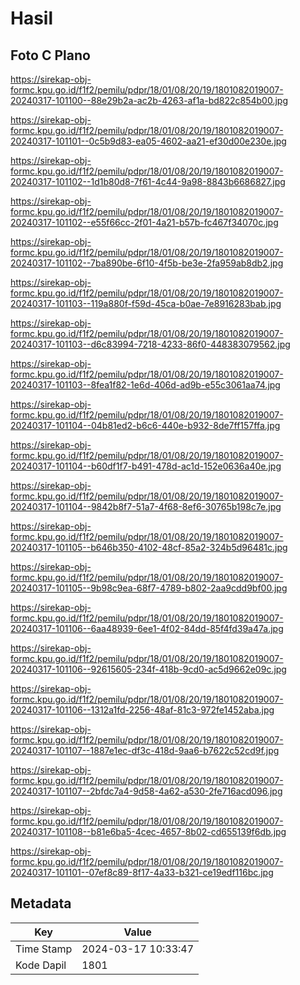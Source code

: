# Hasil

## Foto C Plano

https://sirekap-obj-formc.kpu.go.id/f1f2/pemilu/pdpr/18/01/08/20/19/1801082019007-20240317-101100--88e29b2a-ac2b-4263-af1a-bd822c854b00.jpg

https://sirekap-obj-formc.kpu.go.id/f1f2/pemilu/pdpr/18/01/08/20/19/1801082019007-20240317-101101--0c5b9d83-ea05-4602-aa21-ef30d00e230e.jpg

https://sirekap-obj-formc.kpu.go.id/f1f2/pemilu/pdpr/18/01/08/20/19/1801082019007-20240317-101102--1d1b80d8-7f61-4c44-9a98-8843b6686827.jpg

https://sirekap-obj-formc.kpu.go.id/f1f2/pemilu/pdpr/18/01/08/20/19/1801082019007-20240317-101102--e55f66cc-2f01-4a21-b57b-fc467f34070c.jpg

https://sirekap-obj-formc.kpu.go.id/f1f2/pemilu/pdpr/18/01/08/20/19/1801082019007-20240317-101102--7ba890be-6f10-4f5b-be3e-2fa959ab8db2.jpg

https://sirekap-obj-formc.kpu.go.id/f1f2/pemilu/pdpr/18/01/08/20/19/1801082019007-20240317-101103--119a880f-f59d-45ca-b0ae-7e8916283bab.jpg

https://sirekap-obj-formc.kpu.go.id/f1f2/pemilu/pdpr/18/01/08/20/19/1801082019007-20240317-101103--d6c83994-7218-4233-86f0-448383079562.jpg

https://sirekap-obj-formc.kpu.go.id/f1f2/pemilu/pdpr/18/01/08/20/19/1801082019007-20240317-101103--8fea1f82-1e6d-406d-ad9b-e55c3061aa74.jpg

https://sirekap-obj-formc.kpu.go.id/f1f2/pemilu/pdpr/18/01/08/20/19/1801082019007-20240317-101104--04b81ed2-b6c6-440e-b932-8de7ff157ffa.jpg

https://sirekap-obj-formc.kpu.go.id/f1f2/pemilu/pdpr/18/01/08/20/19/1801082019007-20240317-101104--b60df1f7-b491-478d-ac1d-152e0636a40e.jpg

https://sirekap-obj-formc.kpu.go.id/f1f2/pemilu/pdpr/18/01/08/20/19/1801082019007-20240317-101104--9842b8f7-51a7-4f68-8ef6-30765b198c7e.jpg

https://sirekap-obj-formc.kpu.go.id/f1f2/pemilu/pdpr/18/01/08/20/19/1801082019007-20240317-101105--b646b350-4102-48cf-85a2-324b5d96481c.jpg

https://sirekap-obj-formc.kpu.go.id/f1f2/pemilu/pdpr/18/01/08/20/19/1801082019007-20240317-101105--9b98c9ea-68f7-4789-b802-2aa9cdd9bf00.jpg

https://sirekap-obj-formc.kpu.go.id/f1f2/pemilu/pdpr/18/01/08/20/19/1801082019007-20240317-101106--6aa48939-6ee1-4f02-84dd-85f4fd39a47a.jpg

https://sirekap-obj-formc.kpu.go.id/f1f2/pemilu/pdpr/18/01/08/20/19/1801082019007-20240317-101106--92615605-234f-418b-9cd0-ac5d9662e09c.jpg

https://sirekap-obj-formc.kpu.go.id/f1f2/pemilu/pdpr/18/01/08/20/19/1801082019007-20240317-101106--1312a1fd-2256-48af-81c3-972fe1452aba.jpg

https://sirekap-obj-formc.kpu.go.id/f1f2/pemilu/pdpr/18/01/08/20/19/1801082019007-20240317-101107--1887e1ec-df3c-418d-9aa6-b7622c52cd9f.jpg

https://sirekap-obj-formc.kpu.go.id/f1f2/pemilu/pdpr/18/01/08/20/19/1801082019007-20240317-101107--2bfdc7a4-9d58-4a62-a530-2fe716acd096.jpg

https://sirekap-obj-formc.kpu.go.id/f1f2/pemilu/pdpr/18/01/08/20/19/1801082019007-20240317-101108--b81e6ba5-4cec-4657-8b02-cd655139f6db.jpg

https://sirekap-obj-formc.kpu.go.id/f1f2/pemilu/pdpr/18/01/08/20/19/1801082019007-20240317-101101--07ef8c89-8f17-4a33-b321-ce19edf116bc.jpg


## Metadata

| Key        | Value               |
| ---------- | ------------------- |
| Time Stamp | 2024-03-17 10:33:47 |
| Kode Dapil | 1801                |



